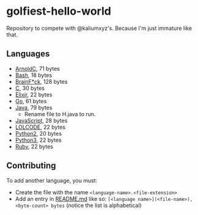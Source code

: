 # golfiest-hello-world
Repository to compete with @kaliumxyz's. Because I'm just immature like that.

## Languages
- [ArnoldC](ArnoldC.arnoldc), 71 bytes
- [Bash](Bash.sh), 18 bytes
- [BrainF*ck](BrainF*ck.b), 128 bytes
- [C](C.c), 30 bytes
- [Elixir](Elixir.ex), 22 bytes
- [Go](Go.go), 61 bytes
- [Java](Java.java), 79 bytes
    - Rename file to H.java to run.
- [JavaScript](JavaScript.js), 28 bytes
- [LOLCODE](LOLCODE.lol), 22 bytes
- [Python2](Python2.py), 20 bytes
- [Python3](Python3.py), 22 bytes
- [Ruby](Ruby.rb), 22 bytes

## Contributing
To add another language, you must:
- Create the file with the name `<language-name>.<file-extension>`
- Add an entry in [README.md](README.md) like so: `[<language name>](<file-name>), <byte-count> bytes` (notice the list is alphabetical)
